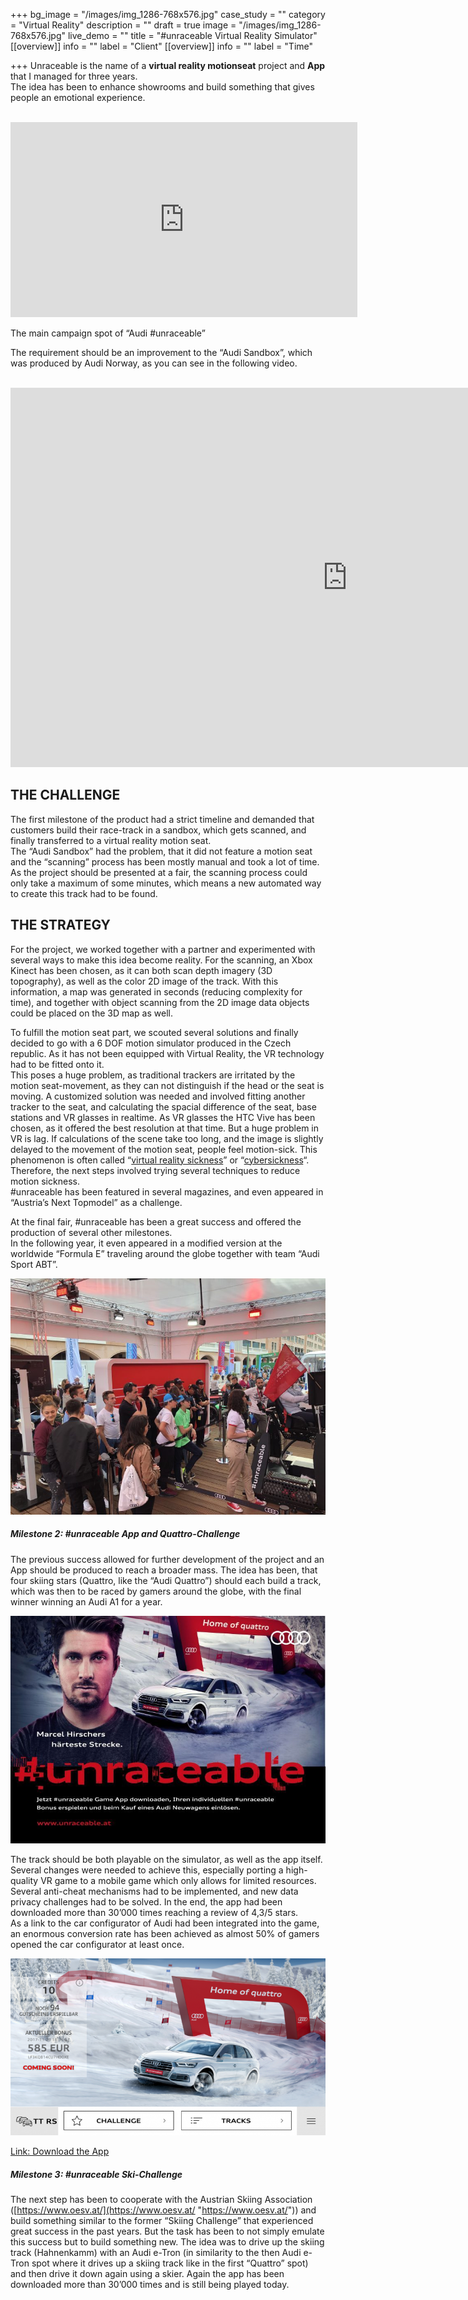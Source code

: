 +++
bg_image = "/images/img_1286-768x576.jpg"
case_study = ""
category = "Virtual Reality"
description = ""
draft = true
image = "/images/img_1286-768x576.jpg"
live_demo = ""
title = "#unraceable Virtual Reality Simulator"
[[overview]]
info = ""
label = "Client"
[[overview]]
info = ""
label = "Time"

+++
Unraceable is the name of a **virtual reality motionseat** project and **App** that I managed for three years.  
The idea has been to enhance showrooms and build something that gives people an emotional experience.

<br>

<iframe width="555" height="312" src="https://www.youtube.com/embed/qGVJMVGnRaQ?list=PLTk7iL-rVXKkV0ZhCbx4y73LQmPK424CV" frameborder="0" allow="accelerometer; autoplay; encrypted-media; gyroscope; picture-in-picture" allowfullscreen></iframe>

<br>

The main campaign spot of “Audi #unraceable”

The requirement should be an improvement to the “Audi Sandbox”, which was produced by Audi Norway, as you can see in the following video.

<br>

<iframe width="1078" height="607" src="https://www.youtube.com/embed/s-L53WJIxoA" frameborder="0" allow="accelerometer; autoplay; encrypted-media; gyroscope; picture-in-picture" allowfullscreen></iframe>

<br>

## THE CHALLENGE

The first milestone of the product had a strict timeline and demanded that customers build their race-track in a sandbox, which gets scanned, and finally transferred to a virtual reality motion seat.  
The “Audi Sandbox” had the problem, that it did not feature a motion seat and the “scanning” process has been mostly manual and took a lot of time. As the project should be presented at a fair, the scanning process could only take a maximum of some minutes, which means a new automated way to create this track had to be found.

## THE STRATEGY

For the project, we worked together with a partner and experimented with several ways to make this idea become reality. For the scanning, an Xbox Kinect has been chosen, as it can both scan depth imagery (3D topography), as well as the color 2D image of the track. With this information, a map was generated in seconds (reducing complexity for time), and together with object scanning from the 2D image data objects could be placed on the 3D map as well.

To fulfill the motion seat part, we scouted several solutions and finally decided to go with a 6 DOF motion simulator produced in the Czech republic. As it has not been equipped with Virtual Reality, the VR technology had to be fitted onto it.  
This poses a huge problem, as traditional trackers are irritated by the motion seat-movement, as they can not distinguish if the head or the seat is moving. A customized solution was needed and involved fitting another tracker to the seat, and calculating the spacial difference of the seat, base stations and VR glasses in realtime. As VR glasses the HTC Vive has been chosen, as it offered the best resolution at that time. But a huge problem in VR is lag. If calculations of the scene take too long, and the image is slightly delayed to the movement of the motion seat, people feel motion-sick. This phenomenon is often called “[virtual reality sickness](https://en.wikipedia.org/wiki/Virtual_reality_sickness?oldformat=true)” or “[cybersickness](https://en.wikipedia.org/wiki/Virtual_reality_sickness?oldformat=true)“. Therefore, the next steps involved trying several techniques to reduce motion sickness.  
\#unraceable has been featured in several magazines, and even appeared in “Austria’s Next Topmodel” as a challenge.

At the final fair, #unraceable has been a great success and offered the production of several other milestones.  
In the following year, it even appeared in a modified version at the worldwide “Formula E” traveling around the globe together with team “Audi Sport ABT”.

![](/images/img_1286-768x576.jpg)

##### Milestone 2: #unraceable App and Quattro-Challenge

The previous success allowed for further development of the project and an App should be produced to reach a broader mass. The idea has been, that four skiing stars (Quattro, like the “Audi Quattro”) should each build a track, which was then to be raced by gamers around the globe, with the final winner winning an Audi A1 for a year.

![](/images/9f01d087dae1e9abb8a2f8c125c7329a-768x555.jpg)

The track should be both playable on the simulator, as well as the app itself. Several changes were needed to achieve this, especially porting a high-quality VR game to a mobile game which only allows for limited resources. Several anti-cheat mechanisms had to be implemented, and new data privacy challenges had to be solved. In the end, the app had been downloaded more than 30’000 times reaching a review of 4,3/5 stars.  
As a link to the car configurator of Audi had been integrated into the game, an enormous conversion rate has been achieved as almost 50% of gamers opened the car configurator at least once.

![](/images/img_3777-768x432.png)

[Link: Download the App](https://www.audi.at/audi-erleben/unraceable)

##### Milestone 3: #unraceable Ski-Challenge

The next step has been to cooperate with the Austrian Skiing Association ([https://www.oesv.at/](https://www.oesv.at/ "https://www.oesv.at/")) and build something similar to the former “Skiing Challenge” that experienced great success in the past years. But the task has been to not simply emulate this success but to build something new. The idea was to drive up the skiing track (Hahnenkamm) with an Audi e-Tron (in similarity to the then Audi e-Tron spot where it drives up a skiing track like in the first “Quattro” spot) and then drive it down again using a skier. Again the app has been downloaded more than 30’000 times and is still being played today.